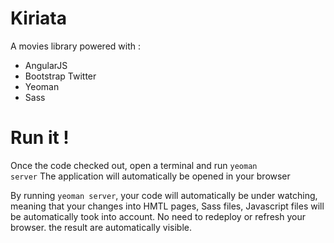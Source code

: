 # Kiriata
A movies library powered with : 
* AngularJS
* Bootstrap Twitter
* Yeoman
* Sass

# Run it !
Once the code checked out, open a terminal and run <code>yeoman server</code>
The application will automatically be opened in your browser

By running <code>yeoman server</code>, your code will automatically be under watching, 
meaning that your changes into HMTL pages, Sass files, Javascript files will be automatically took into account.
No need to redeploy or refresh your browser. the result are automatically visible.